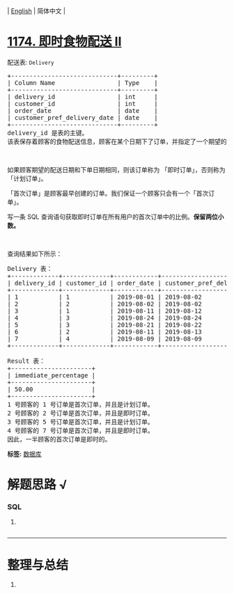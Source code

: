 | [English](README_EN.md) | 简体中文 |

# [1174. 即时食物配送 II](https://leetcode.cn/problems/immediate-food-delivery-ii)
<p>配送表: <code>Delivery</code></p>

<pre>+-----------------------------+---------+
| Column Name                 | Type    |
+-----------------------------+---------+
| delivery_id                 | int     |
| customer_id                 | int     |
| order_date                  | date    |
| customer_pref_delivery_date | date    |
+-----------------------------+---------+
delivery_id 是表的主键。
该表保存着顾客的食物配送信息，顾客在某个日期下了订单，并指定了一个期望的配送日期（和下单日期相同或者在那之后）。
</pre>

<p>&nbsp;</p>

<p>如果顾客期望的配送日期和下单日期相同，则该订单称为 「即时订单」，否则称为「计划订单」。</p>

<p>「首次订单」是顾客最早创建的订单。我们保证一个顾客只会有一个「首次订单」。</p>

<p>写一条 SQL 查询语句获取即时订单在所有用户的首次订单中的比例。<strong>保留两位小数。</strong></p>

<p>&nbsp;</p>

<p>查询结果如下所示：</p>

<pre>Delivery 表：
+-------------+-------------+------------+-----------------------------+
| delivery_id | customer_id | order_date | customer_pref_delivery_date |
+-------------+-------------+------------+-----------------------------+
| 1           | 1           | 2019-08-01 | 2019-08-02                  |
| 2           | 2           | 2019-08-02 | 2019-08-02                  |
| 3           | 1           | 2019-08-11 | 2019-08-12                  |
| 4           | 3           | 2019-08-24 | 2019-08-24                  |
| 5           | 3           | 2019-08-21 | 2019-08-22                  |
| 6           | 2           | 2019-08-11 | 2019-08-13                  |
| 7           | 4           | 2019-08-09 | 2019-08-09                  |
+-------------+-------------+------------+-----------------------------+

Result 表：
+----------------------+
| immediate_percentage |
+----------------------+
| 50.00                |
+----------------------+
1 号顾客的 1 号订单是首次订单，并且是计划订单。
2 号顾客的 2 号订单是首次订单，并且是即时订单。
3 号顾客的 5 号订单是首次订单，并且是计划订单。
4 号顾客的 7 号订单是首次订单，并且是即时订单。
因此，一半顾客的首次订单是即时的。
</pre>

**标签:**  [数据库](https://leetcode.cn/tag/database) 
# 解题思路 √

### SQL

1. 

```sql

```

---



# 整理与总结

1. 